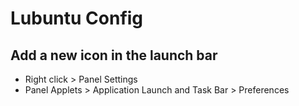 # Lubuntu Config

## Add a new icon in the launch bar

- Right click > Panel Settings
- Panel Applets > Application Launch and Task Bar > Preferences
